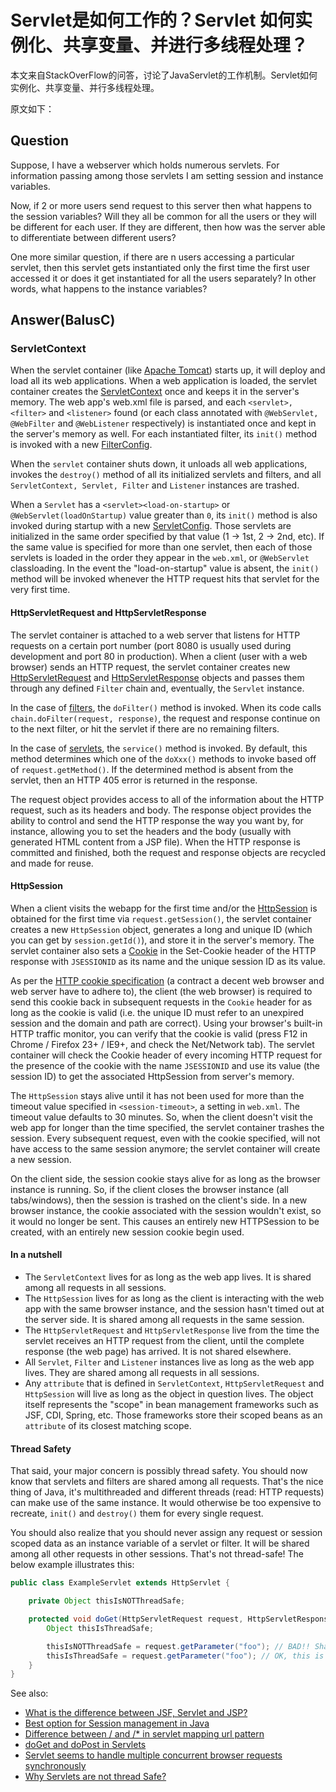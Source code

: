 # Servlet是如何工作的？Servlet 如何实例化、共享变量、并进行多线程处理？
本文来自StackOverFlow的问答，讨论了JavaServlet的工作机制。Servlet如何实例化、共享变量、并行多线程处理。

原文如下：

## Question
Suppose, I have a webserver which holds numerous servlets. For information passing among those servlets I am setting session and instance variables.

Now, if 2 or more users send request to this server then what happens to the session variables? Will they all be common for all the users or they will be different for each user. If they are different, then how was the server able to differentiate between different users?

One more similar question, if there are n users accessing a particular servlet, then this servlet gets instantiated only the first time the first user accessed it or does it get instantiated for all the users separately? In other words, what happens to the instance variables?

## Answer(BalusC)
### ServletContext
When the servlet container (like [Apache Tomcat](http://tomcat.apache.org/)) starts up, it will deploy and load all its web applications. When a web application is loaded, the servlet container creates the [ServletContext](http://docs.oracle.com/javaee/7/api/javax/servlet/ServletContext.html) once and keeps it in the server's memory. The web app's web.xml file is parsed, and each `<servlet>, <filter>` and `<listener>` found (or each class annotated with `@WebServlet, @WebFilter` and `@WebListener` respectively) is instantiated once and kept in the server's memory as well. For each instantiated filter, its `init()` method is invoked with a new [FilterConfig](https://docs.oracle.com/javaee/7/api/javax/servlet/FilterConfig.html).

When the `servlet` container shuts down, it unloads all web applications, invokes the `destroy()` method of all its initialized servlets and filters, and all `ServletContext, Servlet, Filter` and `Listener` instances are trashed.

When a `Servlet` has a `<servlet><load-on-startup>` or `@WebServlet(loadOnStartup)` value greater than `0`, its `init()` method is also invoked during startup with a new [ServletConfig](https://docs.oracle.com/javaee/7/api/javax/servlet/ServletConfig.html). Those servlets are initialized in the same order specified by that value (1 -> 1st, 2 -> 2nd, etc). If the same value is specified for more than one servlet, then each of those servlets is loaded in the order they appear in the `web.xml`, or `@WebServlet` classloading. In the event the "load-on-startup" value is absent, the `init()` method will be invoked whenever the HTTP request hits that servlet for the very first time.

#### HttpServletRequest and HttpServletResponse
The servlet container is attached to a web server that listens for HTTP requests on a certain port number (port 8080 is usually used during development and port 80 in production). When a client (user with a web browser) sends an HTTP request, the servlet container creates new [HttpServletRequest](http://docs.oracle.com/javaee/7/api/javax/servlet/http/HttpServletRequest.html) and [HttpServletResponse](http://docs.oracle.com/javaee/7/api/javax/servlet/http/HttpServletResponse.html) objects and passes them through any defined `Filter` chain and, eventually, the `Servlet` instance.

In the case of [filters](https://stackoverflow.com/tags/servlet-filters/info), the `doFilter()` method is invoked. When its code calls `chain.doFilter(request, response)`, the request and response continue on to the next filter, or hit the servlet if there are no remaining filters.

In the case of [servlets](https://stackoverflow.com/tags/servlets/info), the `service()` method is invoked. By default, this method determines which one of the `doXxx()` methods to invoke based off of `request.getMethod()`. If the determined method is absent from the servlet, then an HTTP 405 error is returned in the response.

The request object provides access to all of the information about the HTTP request, such as its headers and body. The response object provides the ability to control and send the HTTP response the way you want by, for instance, allowing you to set the headers and the body (usually with generated HTML content from a JSP file). When the HTTP response is committed and finished, both the request and response objects are recycled and made for reuse.

#### HttpSession
When a client visits the webapp for the first time and/or the [HttpSession](http://docs.oracle.com/javaee/7/api/javax/servlet/http/HttpSession.html) is obtained for the first time via `request.getSession()`, the servlet container creates a new `HttpSession` object, generates a long and unique ID (which you can get by `session.getId()`), and store it in the server's memory. The servlet container also sets a [Cookie](http://docs.oracle.com/javaee/7/api/javax/servlet/http/Cookie.html) in the Set-Cookie header of the HTTP response with `JSESSIONID` as its name and the unique session ID as its value.

As per the [HTTP cookie specification](http://www.faqs.org/rfcs/rfc2965.html) (a contract a decent web browser and web server have to adhere to), the client (the web browser) is required to send this cookie back in subsequent requests in the `Cookie` header for as long as the cookie is valid (i.e. the unique ID must refer to an unexpired session and the domain and path are correct). Using your browser's built-in HTTP traffic monitor, you can verify that the cookie is valid (press F12 in Chrome / Firefox 23+ / IE9+, and check the Net/Network tab). The servlet container will check the Cookie header of every incoming HTTP request for the presence of the cookie with the name `JSESSIONID` and use its value (the session ID) to get the associated HttpSession from server's memory.

The `HttpSession` stays alive until it has not been used for more than the timeout value specified in `<session-timeout>`, a setting in `web.xml`. The timeout value defaults to 30 minutes. So, when the client doesn't visit the web app for longer than the time specified, the servlet container trashes the session. Every subsequent request, even with the cookie specified, will not have access to the same session anymore; the servlet container will create a new session.

On the client side, the session cookie stays alive for as long as the browser instance is running. So, if the client closes the browser instance (all tabs/windows), then the session is trashed on the client's side. In a new browser instance, the cookie associated with the session wouldn't exist, so it would no longer be sent. This causes an entirely new HTTPSession to be created, with an entirely new session cookie begin used.

#### In a nutshell
- The `ServletContext` lives for as long as the web app lives. It is shared among all requests in all sessions.
- The `HttpSession` lives for as long as the client is interacting with the web app with the same browser instance, and the session hasn't timed out at the server side. It is shared among all requests in the same session.
- The `HttpServletRequest` and `HttpServletResponse` live from the time the servlet receives an HTTP request from the client, until the complete response (the web page) has arrived. It is not shared elsewhere.
- All `Servlet`, `Filter` and `Listener` instances live as long as the web app lives. They are shared among all requests in all sessions.
- Any `attribute` that is defined in `ServletContext`, `HttpServletRequest` and `HttpSession` will live as long as the object in question lives. The object itself represents the "scope" in bean management frameworks such as JSF, CDI, Spring, etc. Those frameworks store their scoped beans as an `attribute` of its closest matching scope.

#### Thread Safety
That said, your major concern is possibly thread safety. You should now know that servlets and filters are shared among all requests. That's the nice thing of Java, it's multithreaded and different threads (read: HTTP requests) can make use of the same instance. It would otherwise be too expensive to recreate, `init()` and `destroy()` them for every single request.

You should also realize that you should never assign any request or session scoped data as an instance variable of a servlet or filter. It will be shared among all other requests in other sessions. That's not thread-safe! The below example illustrates this:
```java
public class ExampleServlet extends HttpServlet {

    private Object thisIsNOTThreadSafe;

    protected void doGet(HttpServletRequest request, HttpServletResponse response) throws ServletException, IOException {
        Object thisIsThreadSafe;

        thisIsNOTThreadSafe = request.getParameter("foo"); // BAD!! Shared among all requests!
        thisIsThreadSafe = request.getParameter("foo"); // OK, this is thread safe.
    } 
}
```
See also:
- [What is the difference between JSF, Servlet and JSP?](https://stackoverflow.com/questions/2095397/what-is-the-difference-between-jsf-servlet-and-jsp)
- [Best option for Session management in Java](https://stackoverflow.com/questions/1700390/best-option-for-session-management-in-java)
- [Difference between / and /* in servlet mapping url pattern](https://stackoverflow.com/questions/4140448/difference-between-and-in-servlet-mapping-url-pattern)
- [doGet and doPost in Servlets](https://stackoverflow.com/questions/2349633/doget-and-dopost-in-servlets)
- [Servlet seems to handle multiple concurrent browser requests synchronously](https://stackoverflow.com/questions/8011138/servlet-seems-to-handle-multiple-concurrent-requests-synchronously/)
- [Why Servlets are not thread Safe?](https://stackoverflow.com/questions/9555842/why-servlets-are-not-thread-safe/)